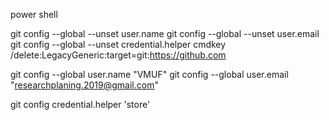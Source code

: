 power shell

git config --global --unset user.name
git config --global --unset user.email
git config --global --unset credential.helper
cmdkey /delete:LegacyGeneric:target=git:https://github.com

git config --global user.name "VMUF"
git config --global user.email "researchplaning.2019@gmail.com"

git config credential.helper 'store'
